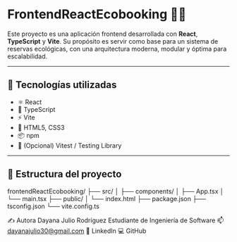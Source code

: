 # FrontendReactEcobooking 🌱✨

Este proyecto es una aplicación frontend desarrollada con **React**, **TypeScript** y **Vite**. Su propósito es servir como base para un sistema de reservas ecológicas, con una arquitectura moderna, modular y óptima para escalabilidad.

---

## 🚀 Tecnologías utilizadas

- ⚛️ React
- 💎 TypeScript
- ⚡ Vite
- 🎨 HTML5, CSS3
- 📦 npm
- 🧪 (Opcional) Vitest / Testing Library

---

## 📂 Estructura del proyecto

frontendReactEcobooking/
├── src/
│ ├── components/
│ ├── App.tsx
│ └── main.tsx
├── public/
│ └── index.html
├── package.json
├── tsconfig.json
└── vite.config.ts


✍️ Autora
Dayana Julio Rodríguez
Estudiante de Ingeniería de Software
📫 dayanajulio30@gmail.com
🔗 LinkedIn 
💻 GitHub 


